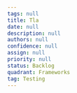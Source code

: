```yaml
---
tags: null
title: Tla
date: null
description: null
authors: null
confidence: null
assign: null
priority: null
status: Backlog
quadrant: Frameworks
tag: Testing
---
```


